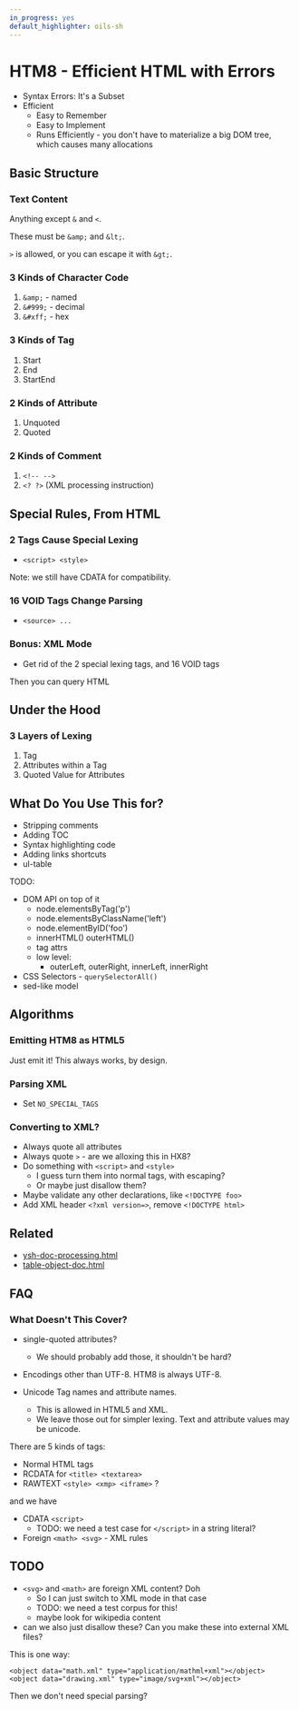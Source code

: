 ```yaml
---
in_progress: yes
default_highlighter: oils-sh
---
```


HTM8 - Efficient HTML with Errors
=================================

- Syntax Errors: It's a Subset
- Efficient
  - Easy to Remember
  - Easy to Implement
  - Runs Efficiently - you don't have to materialize a big DOM tree, which
    causes many allocations

<div id="toc">
</div> 

## Basic Structure

### Text Content

Anything except `&` and `<`.

These must be `&amp;` and `&lt;`.

`>` is allowed, or you can escape it with `&gt;`.

### 3 Kinds of Character Code

1. `&amp;` - named
1. `&#999;` - decimal
1. `&#xff;` - hex

### 3 Kinds of Tag

1. Start
1. End
1. StartEnd

### 2 Kinds of Attribute

1. Unquoted
1. Quoted

### 2 Kinds of Comment

1. `<!-- -->`
1. `<? ?>` (XML processing instruction)


## Special Rules, From HTML

### 2 Tags Cause Special Lexing

- `<script> <style>`

Note: we still have CDATA for compatibility.


### 16 VOID Tags Change Parsing

- `<source> ...`

### Bonus: XML Mode

- Get rid  of the 2 special lexing tags, and 16 VOID tags

Then you can query HTML


## Under the Hood

### 3 Layers of Lexing

1. Tag
1. Attributes within a Tag
1. Quoted Value for Attributes

## What Do You Use This for?

- Stripping comments
- Adding TOC
- Syntax highlighting code
- Adding links shortcuts
- ul-table

TODO:

- DOM API  on top of it
  - node.elementsByTag('p')
  - node.elementsByClassName('left')
  - node.elementByID('foo')
  - innerHTML() outerHTML()
  - tag attrs
  - low level:
    - outerLeft, outerRight, innerLeft, innerRight
- CSS Selectors - `querySelectorAll()`
- sed-like model

## Algorithms

### Emitting HTM8 as HTML5

Just emit it!  This always works, by design.

### Parsing XML

- Set `NO_SPECIAL_TAGS`

### Converting to XML?

- Always quote all attributes
- Always quote `>` - are we alloxing this in HX8?
- Do something with `<script>` and `<style>`
  - I guess turn them into normal tags, with escaping?
  - Or maybe just disallow them?
- Maybe validate any other declarations, like `<!DOCTYPE foo>`
- Add XML header `<?xml version=>`, remove `<!DOCTYPE html>`

## Related

- [ysh-doc-processing.html](ysh-doc-processing.html)
- [table-object-doc.html](table-object-doc.html)

## FAQ

### What Doesn't This Cover?

- single-quoted attributes?
  - We should probably add those, it shouldn't be hard?

- Encodings other than UTF-8.  HTM8 is always UTF-8.
- Unicode Tag names and attribute names.
  - This is allowed in HTML5 and XML.
  - We leave those out for simpler lexing.  Text and attribute values may be unicode.

There are 5 kinds of tags:

- Normal HTML tags
- RCDATA for `<title> <textarea>`
- RAWTEXT `<style> <xmp> <iframe>` ?

and we have

- CDATA `<script>`
  - TODO: we need a test case for `</script>` in a string literal?
- Foreign `<math> <svg>` - XML rules

## TODO

- `<svg>` and `<math>` are foreign XML content?  Doh
  - So I can just switch to XML mode in that case
  - TODO: we need a test corpus for this!
  - maybe look for wikipedia content
- can we also just disallow these?  Can you make these into external XML files?

This is one way:

    <object data="math.xml" type="application/mathml+xml"></object>
    <object data="drawing.xml" type="image/svg+xml"></object>

Then we don't need special parsing?

